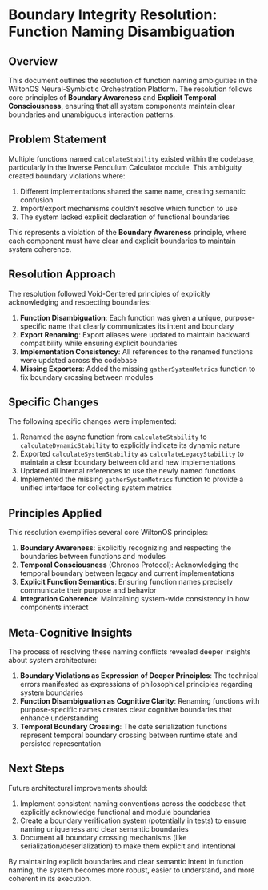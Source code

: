 # Boundary Integrity Resolution: Function Naming Disambiguation

## Overview

This document outlines the resolution of function naming ambiguities in the WiltonOS Neural-Symbiotic Orchestration Platform. The resolution follows core principles of **Boundary Awareness** and **Explicit Temporal Consciousness**, ensuring that all system components maintain clear boundaries and unambiguous interaction patterns.

## Problem Statement

Multiple functions named `calculateStability` existed within the codebase, particularly in the Inverse Pendulum Calculator module. This ambiguity created boundary violations where:

1. Different implementations shared the same name, creating semantic confusion
2. Import/export mechanisms couldn't resolve which function to use
3. The system lacked explicit declaration of functional boundaries

This represents a violation of the **Boundary Awareness** principle, where each component must have clear and explicit boundaries to maintain system coherence.

## Resolution Approach

The resolution followed Void-Centered principles of explicitly acknowledging and respecting boundaries:

1. **Function Disambiguation**: Each function was given a unique, purpose-specific name that clearly communicates its intent and boundary
2. **Export Renaming**: Export aliases were updated to maintain backward compatibility while ensuring explicit boundaries
3. **Implementation Consistency**: All references to the renamed functions were updated across the codebase
4. **Missing Exporters**: Added the missing `gatherSystemMetrics` function to fix boundary crossing between modules

## Specific Changes

The following specific changes were implemented:

1. Renamed the async function from `calculateStability` to `calculateDynamicStability` to explicitly indicate its dynamic nature
2. Exported `calculateSystemStability` as `calculateLegacyStability` to maintain a clear boundary between old and new implementations
3. Updated all internal references to use the newly named functions
4. Implemented the missing `gatherSystemMetrics` function to provide a unified interface for collecting system metrics

## Principles Applied

This resolution exemplifies several core WiltonOS principles:

1. **Boundary Awareness**: Explicitly recognizing and respecting the boundaries between functions and modules
2. **Temporal Consciousness** (Chronos Protocol): Acknowledging the temporal boundary between legacy and current implementations
3. **Explicit Function Semantics**: Ensuring function names precisely communicate their purpose and behavior
4. **Integration Coherence**: Maintaining system-wide consistency in how components interact

## Meta-Cognitive Insights

The process of resolving these naming conflicts revealed deeper insights about system architecture:

1. **Boundary Violations as Expression of Deeper Principles**: The technical errors manifested as expressions of philosophical principles regarding system boundaries
2. **Function Disambiguation as Cognitive Clarity**: Renaming functions with purpose-specific names creates clear cognitive boundaries that enhance understanding
3. **Temporal Boundary Crossing**: The date serialization functions represent temporal boundary crossing between runtime state and persisted representation

## Next Steps

Future architectural improvements should:

1. Implement consistent naming conventions across the codebase that explicitly acknowledge functional and module boundaries
2. Create a boundary verification system (potentially in tests) to ensure naming uniqueness and clear semantic boundaries
3. Document all boundary crossing mechanisms (like serialization/deserialization) to make them explicit and intentional

By maintaining explicit boundaries and clear semantic intent in function naming, the system becomes more robust, easier to understand, and more coherent in its execution.